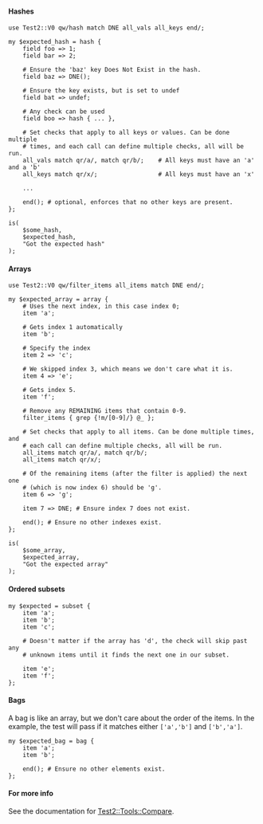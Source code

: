 #### Hashes

    use Test2::V0 qw/hash match DNE all_vals all_keys end/;

    my $expected_hash = hash {
        field foo => 1;
        field bar => 2;
    
        # Ensure the 'baz' key Does Not Exist in the hash.
        field baz => DNE();
    
        # Ensure the key exists, but is set to undef
        field bat => undef;
    
        # Any check can be used
        field boo => hash { ... },
    
        # Set checks that apply to all keys or values. Can be done multiple
        # times, and each call can define multiple checks, all will be run.
        all_vals match qr/a/, match qr/b/;    # All keys must have an 'a' and a 'b'
        all_keys match qr/x/;                 # All keys must have an 'x'
    
        ...
    
        end(); # optional, enforces that no other keys are present.
    };

    is(
        $some_hash,
        $expected_hash,
        "Got the expected hash"
    );

#### Arrays

    use Test2::V0 qw/filter_items all_items match DNE end/;

    my $expected_array = array {
        # Uses the next index, in this case index 0;
        item 'a';
    
        # Gets index 1 automatically
        item 'b';
    
        # Specify the index
        item 2 => 'c';
    
        # We skipped index 3, which means we don't care what it is.
        item 4 => 'e';
    
        # Gets index 5.
        item 'f';
    
        # Remove any REMAINING items that contain 0-9.
        filter_items { grep {!m/[0-9]/} @_ };
    
        # Set checks that apply to all items. Can be done multiple times, and
        # each call can define multiple checks, all will be run.
        all_items match qr/a/, match qr/b/;
        all_items match qr/x/;
    
        # Of the remaining items (after the filter is applied) the next one
        # (which is now index 6) should be 'g'.
        item 6 => 'g';
    
        item 7 => DNE; # Ensure index 7 does not exist.
    
        end(); # Ensure no other indexes exist.
    };

    is(
        $some_array,
        $expected_array,
        "Got the expected array"
    );

#### Ordered subsets

    my $expected = subset {
        item 'a';
        item 'b';
        item 'c';
    
        # Doesn't matter if the array has 'd', the check will skip past any
        # unknown items until it finds the next one in our subset.
    
        item 'e';
        item 'f';
    };

#### Bags

A bag is like an array, but we don't care about the order of the items. In the
example, the test will pass if it matches either `['a','b']` and `['b','a']`.

    my $expected_bag = bag {
        item 'a';
        item 'b';
    
        end(); # Ensure no other elements exist.
    };

#### For more info

See the documentation for [Test2::Tools::Compare](https://metacpan.org/pod/Test2::Tools::Compare).
